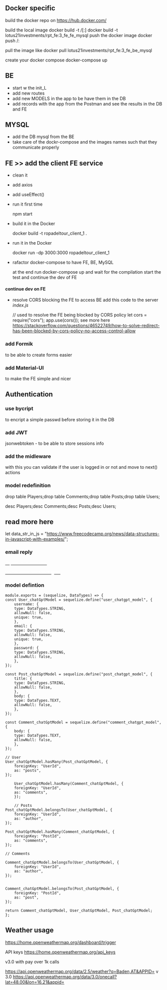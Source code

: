 ## Docker specific

build the docker repo on https://hub.docker.com/

build the local image
    docker build -t <hub-user>/<repo-name>[:<tag>]
    docker build -t lotus21investments/rpt_fe:3_fe_fe_mysql
push the docker image
    docker push <hub-user>/<repo-name>:<tag>

pull the image like
        docker pull lotus21investments/rpt_fe:3_fe_be_mysql

create your docker compose
    docker-compose up

## BE

+ start w the init_L
+ add new routes
+ add new MODELS in the app to be have them in the DB
+ add records with the app from the Postman and see the results in the DB and FE

## MYSQL

+ add the DB mysql from the BE 
+ take care of the dockr-compose and the images names such that they communicate properly

## FE >> add the client FE service
+ clean it
+ add axios
+ add useEffect()
+ run it first time

    npm start

+ build it in the Docker

     docker build -t ropadeltour_client_1 .

+ run it in the Docker

    docker run -dp 3000:3000 ropadeltour_client_1

+ rafactor docker-compose to have FE, BE, MySQL

    at the end run docker-compose up and wait for the compilation
    start the test and continue the dev of FE

#### continue dev on FE

+ resolve CORS blocking the FE to access BE
add this code to the server _index.js_

    // used to resolve the FE being blocked by CORS policy
    let cors = require("cors");
    app.use(cors());
see more here https://stackoverflow.com/questions/46522749/how-to-solve-redirect-has-been-blocked-by-cors-policy-no-access-control-allow


### add Formik

to be able to create forms easier

### add Material-UI

to make the FE simple and nicer

## Authentication
### use bycript 

to encript a simple passwd before storing it in the DB


### add JWT

jsonwebtoken - to be able to store sessions info

### add the midleware

with this you can validate if the user is logged in or not
and move to next() actions


### model redefinition

drop table Players;drop table Comments;drop table Posts;drop table Users;

desc Players;desc Comments;desc Posts;desc Users;


## read more here
  let data_str_in_js =
    "https://www.freecodecamp.org/news/data-structures-in-javascript-with-examples/";


### email reply
<a href="mailto:a.b@c.com?subject=Ich%20habe%20Interesse%20am%20Projekt%20Technischer+Aufbau+von+Dialogmarketingkampagnen+in+Salesforce&amp;body=Hallo%20Soorce%20Team,%20danke,%20ich%20bin%20an%20ihrem%20Projekt%20Technischer+Aufbau+von+Dialogmarketingkampagnen+in+Salesforce%20interessiert.%20Lassen%20Sie%20uns%20dazu%20telefonieren." target="_blank"><font color="#ffffff" size="2">Ja, das ist interessant</font></a>

<a href="mailto:a.b@c.com?subject=Nicht%20verf%C3%BCgbar%20Technischer+Aufbau+von+Dialogmarketingkampagnen+in+Salesforce&amp;body=Hallo%20Soorce%20Team,%20Ich%20bin%20die%20n%C3%A4chsten%203%20Monate%20nicht%20verf%C3%BCgbar." target="_blank"><font color="#ffffff" size="2">Ich bin leider nicht verfügbar</font></a>

### model defintion

    module.exports = (sequelize, DataTypes) => {
    const User_chatGptModel = sequelize.define("user_chatgpt_model", {
        username: {
        type: DataTypes.STRING,
        allowNull: false,
        unique: true,
        },
        email: {
        type: DataTypes.STRING,
        allowNull: false,
        unique: true,
        },
        password: {
        type: DataTypes.STRING,
        allowNull: false,
        },
    });

    const Post_chatGptModel = sequelize.define("post_chatgpt_model", {
        title: {
        type: DataTypes.STRING,
        allowNull: false,
        },
        body: {
        type: DataTypes.TEXT,
        allowNull: false,
        },
    });

    const Comment_chatGptModel = sequelize.define("comment_chatgpt_model", {
        body: {
        type: DataTypes.TEXT,
        allowNull: false,
        },
    });

    // User
    User_chatGptModel.hasMany(Post_chatGptModel, {
        foreignKey: "UserId",
        as: "posts",
    });
    
        User_chatGptModel.hasMany(Comment_chatGptModel, {
        foreignKey: "UserId",
        as: "comments",
        });

        // Posts
    Post_chatGptModel.belongsTo(User_chatGptModel, {
        foreignKey: "UserId",
        as: "author",
    });

    Post_chatGptModel.hasMany(Comment_chatGptModel, {
        foreignKey: "PostId",
        as: "comments",
    });

    // Comments

    Comment_chatGptModel.belongsTo(User_chatGptModel, {
        foreignKey: "UserId",
        as: "author",
    });


    Comment_chatGptModel.belongsTo(Post_chatGptModel, {
        foreignKey: "PostId",
        as: "post",
    });

    return Comment_chatGptModel, User_chatGptModel, Post_chatGptModel;
    };

## Weather usage

https://home.openweathermap.org/dashboard/trigger

API keys
https://home.openweathermap.org/api_keys


v3.0 with pay over 1k calls

https://api.openweathermap.org/data/2.5/weather?q=Baden,AT&APPID=
v 3.0
https://api.openweathermap.org/data/3.0/onecall?lat=48.00&lon=16.21&appid=
